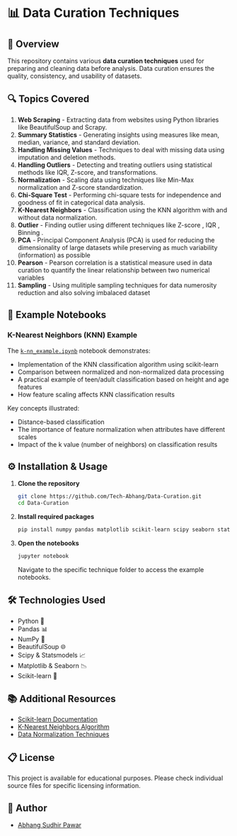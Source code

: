 # 📊 Data Curation Techniques  

## 📖 Overview  
This repository contains various **data curation techniques** used for preparing and cleaning data before analysis. Data curation ensures the quality, consistency, and usability of datasets.  

## 🔍 Topics Covered  

1. **Web Scraping** - Extracting data from websites using Python libraries like BeautifulSoup and Scrapy.  
2. **Summary Statistics** - Generating insights using measures like mean, median, variance, and standard deviation.  
3. **Handling Missing Values** - Techniques to deal with missing data using imputation and deletion methods.  
4. **Handling Outliers** - Detecting and treating outliers using statistical methods like IQR, Z-score, and transformations.  
5. **Normalization** - Scaling data using techniques like Min-Max normalization and Z-score standardization.  
6. **Chi-Square Test** - Performing chi-square tests for independence and goodness of fit in categorical data analysis.  
7. **K-Nearest Neighbors** - Classification using the KNN algorithm with and without data normalization.
8. **Outlier** - Finding outlier using different techniques like Z-score , IQR , Binning . 
9. **PCA** -  Principal Component Analysis (PCA) is used for reducing the dimensionality of large datasets while preserving as much variability (information) as possible
10. **Pearson** -  Pearson correlation is a statistical measure used in data curation to quantify the linear relationship between two numerical variables
11. **Sampling** -  Using mulitiple sampling techniques for data numerosity reduction and also solving imbalaced dataset


## 📝 Example Notebooks

### K-Nearest Neighbors (KNN) Example
The [`k-nn_example.ipynb`](./Data%20Curation/k-nn_example.ipynb) notebook demonstrates:
- Implementation of the KNN classification algorithm using scikit-learn
- Comparison between normalized and non-normalized data processing
- A practical example of teen/adult classification based on height and age features
- How feature scaling affects KNN classification results

Key concepts illustrated:
- Distance-based classification
- The importance of feature normalization when attributes have different scales
- Impact of the k value (number of neighbors) on classification results

## ⚙️ Installation & Usage  

1. **Clone the repository**  
   ```sh
   git clone https://github.com/Tech-Abhang/Data-Curation.git
   cd Data-Curation
   ```

2. **Install required packages**
   ```sh
   pip install numpy pandas matplotlib scikit-learn scipy seaborn statsmodels beautifulsoup4
   ```

3. **Open the notebooks**
   ```sh
   jupyter notebook
   ```
   Navigate to the specific technique folder to access the example notebooks.

## 🛠️ Technologies Used
- Python 🐍
- Pandas 📊
- NumPy 🔢
- BeautifulSoup 🌐
- Scipy & Statsmodels 📈
- Matplotlib & Seaborn 📉
- Scikit-learn 🤖

## 📚 Additional Resources
- [Scikit-learn Documentation](https://scikit-learn.org/stable/documentation.html)
- [K-Nearest Neighbors Algorithm](https://scikit-learn.org/stable/modules/neighbors.html)
- [Data Normalization Techniques](https://scikit-learn.org/stable/modules/preprocessing.html)

## 📋 License
This project is available for educational purposes. Please check individual source files for specific licensing information.

## 👤 Author
- [Abhang Sudhir Pawar](https://github.com/Tech-Abhang)